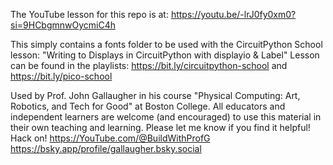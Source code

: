 The YouTube lesson for this repo is at:
https://youtu.be/-lrJ0fy0xm0?si=9HCbgmnwOycmiC4h


This simply contains a fonts folder to be used with the CircuitPython School lesson:
"Writing to Displays in CircuitPython with displayio & Label"
Lesson can be found in the playlists:
https://bit.ly/circuitpython-school
and
https://bit.ly/pico-school

Used by Prof. John Gallaugher in his course "Physical Computing: Art, Robotics, and Tech for Good" at Boston College. 
All educators and independent learners are welcome (and encouraged) to use this material in their own teaching and learning.
Please let me know if you find it helpful! Hack on!
https://YouTube.com/@BuildWithProfG
https://bsky.app/profile/gallaugher.bsky.social


